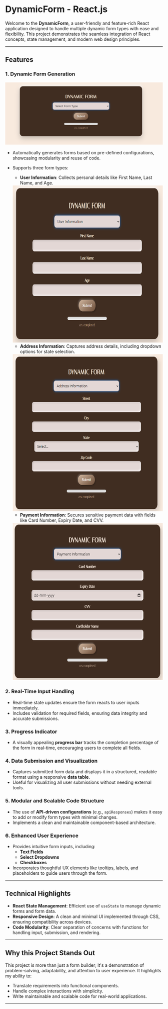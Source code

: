 # **DynamicForm - React.js**

Welcome to the **DynamicForm**, a user-friendly and feature-rich React application designed to handle multiple dynamic form types with ease and flexibility. This project demonstrates the seamless integration of React concepts, state management, and modern web design principles.

---

## **Features**

### 1. **Dynamic Form Generation**
![land](./img/pic1.png)

- Automatically generates forms based on pre-defined configurations, showcasing modularity and reuse of code.
- Supports three form types:
  
  - **User Information**: Collects personal details like First Name, Last Name, and Age.<br>
  
  <img src="./img/pic2.png" alt="User" width="500" height="500">


  - **Address Information**: Captures address details, including dropdown options for state selection.<br>
    
  <img src="./img/pic3.png" alt="User" width="500" height="500">

  
  - **Payment Information**: Secures sensitive payment data with fields like Card Number, Expiry Date, and CVV.<br>
    
  <img src="./img/pic4.png" alt="User" width="500" height="500">

### 2. **Real-Time Input Handling**
- Real-time state updates ensure the form reacts to user inputs immediately.
- Includes validation for required fields, ensuring data integrity and accurate submissions.

### 3. **Progress Indicator**
- A visually appealing **progress bar** tracks the completion percentage of the form in real-time, encouraging users to complete all fields.

### 4. **Data Submission and Visualization**
- Captures submitted form data and displays it in a structured, readable format using a responsive **data table**.
- Useful for visualizing all user submissions without needing external tools.

### 5. **Modular and Scalable Code Structure**
- The use of **API-driven configurations** (e.g., `apiResponses`) makes it easy to add or modify form types with minimal changes.
- Implements a clean and maintainable component-based architecture.

### 6. **Enhanced User Experience**
- Provides intuitive form inputs, including:
  - **Text Fields**
  - **Select Dropdowns**
  - **Checkboxes**
- Incorporates thoughtful UX elements like tooltips, labels, and placeholders to guide users through the form.

---

## **Technical Highlights**
- **React State Management**: Efficient use of `useState` to manage dynamic forms and form data.
- **Responsive Design**: A clean and minimal UI implemented through CSS, ensuring compatibility across devices.
- **Code Modularity**: Clear separation of concerns with functions for handling input, submission, and rendering.

---

## **Why this Project Stands Out**
This project is more than just a form builder; it's a demonstration of problem-solving, adaptability, and attention to user experience. It highlights my ability to:
- Translate requirements into functional components.
- Handle complex interactions with simplicity.
- Write maintainable and scalable code for real-world applications.

---


